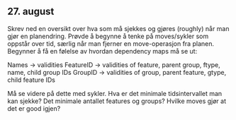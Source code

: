 ## 27. august
Skrev ned en oversikt over hva som må sjekkes og gjøres (roughly) når man gjør en planendring. Prøvde å begynne å tenke på moves/sykler som oppstår over tid, særlig når man fjerner en move-operasjon fra planen. Begynner å få en følelse av hvordan dependency maps må se ut: 

Names -> validities
FeatureID -> validities of feature, parent group, ftype, name, child group IDs
GroupID -> validities of group, parent feature, gtype, child feature IDs

Må se videre på dette med sykler. Hva er det minimale tidsintervallet man kan sjekke? Det minimale antallet features og groups? Hvilke moves gjør at det er good igjen? 
